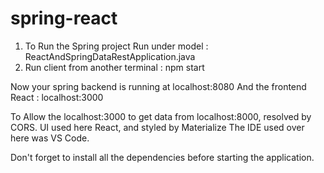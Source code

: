 # spring-react

1. To Run the Spring project
    Run under model : ReactAndSpringDataRestApplication.java
2. Run client from another terminal : npm start

Now your spring backend is running at localhost:8080
And the frontend React : localhost:3000

To Allow the localhost:3000 to get data from localhost:8000, resolved by CORS.
UI used here React, and styled by Materialize
The IDE used over here was VS Code.

Don't forget to install all the dependencies before starting the application.

